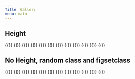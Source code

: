```yaml
---
Title: Gallery
menu: main
---
```


## Height

{{<figrow debug=false id=figrow1 class="figrowclass1" figsetclass="figsetclass1" gallery=test1 justify=evenly caption="sdlfkj lk jkj lskdfj lsdkfj sldkfj lskdjf" sameheight=true size=small align=baseline >}}
{{<figset name="FordingbridgeClockTower.jpg" >}}
{{<figset name="P1130500.JPG" >}}
{{<figset name="P1130501.JPG" xsize=small >}}
{{<figset name="P1130502.JPG" >}}
{{<figset name="P1130504.JPG" xselfsize=500 url=self >}}
{{<figset name="P1130505.JPG" >}}
{{<figset name="P1130506.JPG" >}}
{{<figset name="P1130507.JPG" >}}
{{<figset name="SalisburyCathedralCloisters.jpg" >}}
{{<figset name="StMarysChurch.jpg" url=self maxwidth=800 >}}
{{</figrow>}}  


## No Height, random class and figsetclass

{{<figrow debug=false id=figrow2 gallery=test2 class="border rounded fred border-danger p-3" figsetclass="border-3 font-italic " justify=EVEN xcaption="So shaken as we are, so wan with care" xalign="baseline" xheight=200 size=thumbnail >}}
{{<figset name="FordingbridgeClockTower.jpg" caption="sldkfj sldk sldk jsldk jlk" >}}
{{<figset name="P1130500.JPG" class="font-weight-bold" caption="guns and roses" align="baseline" >}}
{{<figset name="P1130501.JPG" id="fblue" caption="anything you Like alskdfj lskj slkdfj sldkf jsldkfj sldkfj sldkfj l" xsize=small >}}
{{<figset name="P1130502.JPG"  class="fred" caption="sldkfj sldk sldk jsldk jlk" >}}
{{<figset name="P1130504.JPG" selfsize=500 url=self >}}
{{<figset name="P1130505.JPG" >}}
{{<figset name="P1130506.JPG" caption="long caption to make this taller" >}}
{{<figset name="P1130507.JPG" align=centre caption="align=centre" >}}
{{<figset name="SalisburyCathedralCloisters.jpg"  align=start caption="align=start" >}}
{{<figset name="StMarysChurch.jpg" align=end caption="align=end"  url=self maxwidth=800 >}}
{{</figrow>}}  

